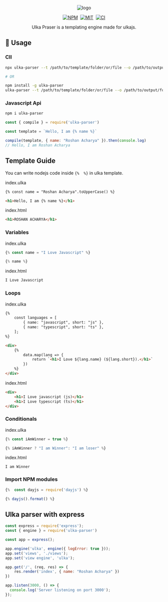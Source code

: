 <p align="center">
    <img src="https://i.imgur.com/X1aElpL.png" alt="logo">
</p>
<p align="center">
<a href="https://www.npmjs.com/package/ulka-parser"><img alt="NPM" src="https://img.shields.io/npm/v/ulka-parser?&labelColor=black&color=darkred&logo=npm&label=npm" /></a>&nbsp;
<a href="https://github.com/ulkajs/ulka-parser"><img alt="MIT" src="https://img.shields.io/npm/l/ulka-parser?color=darkgreen&labelColor=black&&logo=github" /></a>&nbsp;
<a href="#"><img alt="CI" src="https://github.com/ulkajs/ulka-parser/workflows/Node.js%20CI/badge.svg"></a>
</p>

<p align="center">
   Ulka Praser is a templating engine made for ulkajs.
</p>

## 🚀 Usage

### ClI
```bash
npx ulka-parser --t /path/to/template/folder/or/file --o /path/to/output/folder

# OR

npm install -g ulka-parser
ulka-parser --t /path/to/template/folder/or/file --o /path/to/output/folder
```

### Javascript Api
```bash
npm i ulka-parser
```

```js
const { compile } = require('ulka-parser')

const template = `Hello, I am {% name %}`

compile(template, { name: "Roshan Acharya" }).then(console.log)
// Hello, I am Roshan Acharya
```


## Template Guide
You can write nodejs code inside `{%  %}` in ulka template.

index.ulka
```html
{% const name = "Roshan Acharya".toUpperCase() %}

<h1>Hello, I am {% name %}</h1>
```

index.html
```html
<h1>ROSHAN ACHARYA</h1>
```

### Variables

index.ulka
```js
{% const name = "I Love Javascript" %}

{% name %}
```
index.html
```html
I Love Javascript
```

### Loops

index.ulka
```html
{% 
    const languages = [
        { name: "javascript", short: "js" },
        { name: "typescript", short: "ts" },
    ];
%}

<div>
    {% 
        data.map(lang => {
            return `<h1>I Love ${lang.name} (${lang.short}).</h1>`
        })
    %}
</div>
```

index.html
```html
<div>
    <h1>I Love javascript (js)</h1>
    <h1>I Love typescript (ts)</h1>
</div>
```

### Conditionals

index.ulka
```js
{% const iAmWinner = true %}

{% iAmWinner ? "I am Winner": "I am loser" %}
```

index.html
```
I am Winner
```

### Import NPM modules

```js
{%  const dayjs = require('dayjs') %}

{% dayjs().format() %}
```

## Ulka parser with express

```js
const express = require('express');
const { engine } = require('ulka-parser')

const app = express();

app.engine('ulka', engine({ logError: true }));
app.set('views', './views'); 
app.set('view engine', 'ulka'); 

app.get('/', (req, res) => {
    res.render('index', { name: "Roshan Acharya" })
})

app.listen(3000, () => {
  console.log('Server listening on port 3000');
});
```